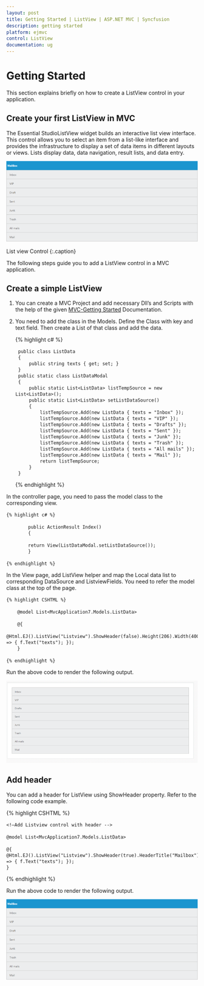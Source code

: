 ```yaml
---
layout: post
title: Getting Started | ListView | ASP.NET MVC | Syncfusion
description: getting started
platform: ejmvc
control: ListView
documentation: ug
---
```


# Getting Started

This section explains briefly on how to create a ListView control in your application.

## Create your first ListView in MVC

The Essential StudioListView widget builds an interactive list view interface. This control allows you to select an item from a list-like interface and provides the infrastructure to display a set of data items in different layouts or views. Lists display data, data navigation, result lists, and data entry.    


![](Getting-Started_images/Getting-Started_img1.png)

List view Control
{:.caption}

The following steps guide you to add a ListView control in a MVC application.

## Create a simple ListView

1. You can create a MVC Project and add necessary Dll’s and Scripts with the help of the given [MVC-Getting Started](http://help.syncfusion.com/aspnetmvc/listview/getting-started) Documentation.
2. You need to add the class in the Models. Define the Class with key and text field. Then create a List of that class and add the data.

    {% highlight c# %}

        public class ListData
        {
            public string texts { get; set; }
        }
        public static class ListDataModal
        {
            public static List<ListData> listTempSource = new List<ListData>();
            public static List<ListData> setListDataSource()
            {
                listTempSource.Add(new ListData { texts = "Inbox" });
                listTempSource.Add(new ListData { texts = "VIP" });
                listTempSource.Add(new ListData { texts = "Drafts" });
                listTempSource.Add(new ListData { texts = "Sent" });
                listTempSource.Add(new ListData { texts = "Junk" });
                listTempSource.Add(new ListData { texts = "Trash" });
                listTempSource.Add(new ListData { texts = "All mails" });
                listTempSource.Add(new ListData { texts = "Mail" });
                return listTempSource;
            }        
        }

    {% endhighlight %}

In the controller page, you need to pass the model class to the corresponding view.

    {% highlight c# %}

            public ActionResult Index()
            {
            
            return View(ListDataModal.setListDataSource());               
            }

    {% endhighlight %}

In the View page, add ListView helper and map the Local data list to corresponding DataSource and ListviewFields. You need to refer the model class at the top of the page.

    {% highlight CSHTML %}

        @model List<MvcApplication7.Models.ListData>

        @{
        @Html.EJ().ListView("Listview").ShowHeader(false).Height(206).Width(400).DataSource(Model).FieldSettings(f => { f.Text("texts"); });
        }

    {% endhighlight %}

Run the above code to render the following output.

![](Getting-Started_images/Getting-Started_img2.png)


## Add header

You can add a header for ListView using ShowHeader property. Refer to the following code example.

{% highlight CSHTML %}

    <!—Add Listview control with header -->

    @model List<MvcApplication7.Models.ListData>

	@{
    @Html.EJ().ListView("Listview").ShowHeader(true).HeaderTitle("Mailbox").Height(206).Width(400).DataSource(Model).FieldSettings(f => { f.Text("texts"); });
    }
   
{% endhighlight %}

Run the above code to render the following output.

![](Getting-Started_images/Getting-Started_img3.png)
